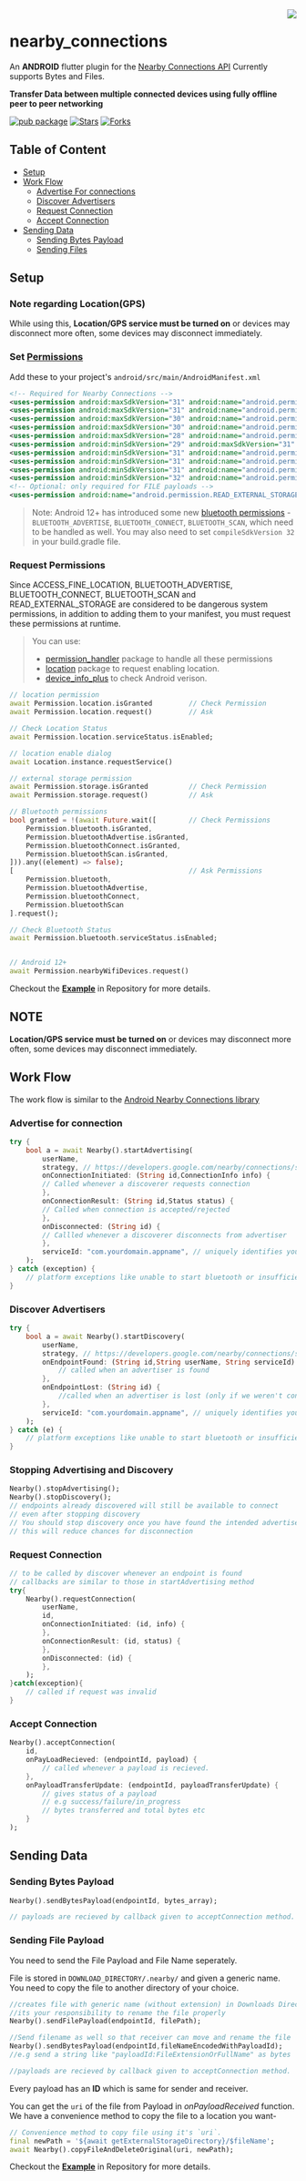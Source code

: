 <img src="https://developers.google.com/nearby/images/nearby_logo.svg" align="right">

# nearby_connections

An **ANDROID** flutter plugin for the [Nearby Connections API](https://developers.google.com/nearby/connections/overview)
Currently supports Bytes and Files.

**Transfer Data between multiple connected devices using fully offline peer to peer networking**

[![pub package](https://img.shields.io/pub/v/nearby_connections.svg)](https://pub.dartlang.org/packages/nearby_connections)
[![Stars](https://img.shields.io/github/stars/mannprerak2/nearby_connections?logo=github&style=flat&color=green)](https://github.com/mannprerak2/nearby_connections)
[![Forks](https://img.shields.io/github/forks/mannprerak2/nearby_connections?logo=github&style=flat&color=purple)](https://github.com/mannprerak2/nearby_connections)

## Table of Content

-   [Setup](#setup)
-   [Work Flow](#work-flow)
    -   [Advertise For connections](#advertise-for-connection)
    -   [Discover Advertisers](#discover-advertisers)
    -   [Request Connection](#request-connection)
    -   [Accept Connection](#accept-connection)
-   [Sending Data](#sending-data)
    -   [Sending Bytes Payload](#sending-bytes-payload)
    -   [Sending Files](#sending-file-payload)

## Setup

### Note regarding Location(GPS)

While using this,
**Location/GPS service must be turned on** or devices may disconnect
more often, some devices may disconnect immediately.

### Set [Permissions](https://developers.google.com/nearby/connections/android/get-started#request_permissions)

Add these to your project's `android/src/main/AndroidManifest.xml`

```xml
<!-- Required for Nearby Connections -->
<uses-permission android:maxSdkVersion="31" android:name="android.permission.ACCESS_WIFI_STATE" />
<uses-permission android:maxSdkVersion="31" android:name="android.permission.CHANGE_WIFI_STATE" />
<uses-permission android:maxSdkVersion="30" android:name="android.permission.BLUETOOTH" />
<uses-permission android:maxSdkVersion="30" android:name="android.permission.BLUETOOTH_ADMIN" />
<uses-permission android:maxSdkVersion="28" android:name="android.permission.ACCESS_COARSE_LOCATION" />
<uses-permission android:minSdkVersion="29" android:maxSdkVersion="31" android:name="android.permission.ACCESS_FINE_LOCATION" />
<uses-permission android:minSdkVersion="31" android:name="android.permission.BLUETOOTH_ADVERTISE" />
<uses-permission android:minSdkVersion="31" android:name="android.permission.BLUETOOTH_CONNECT" />
<uses-permission android:minSdkVersion="31" android:name="android.permission.BLUETOOTH_SCAN" />
<uses-permission android:minSdkVersion="32" android:name="android.permission.NEARBY_WIFI_DEVICES" />
<!-- Optional: only required for FILE payloads -->
<uses-permission android:name="android.permission.READ_EXTERNAL_STORAGE"/>
```

> Note: Android 12+ has introduced some new [bluetooth permissions](https://developer.android.com/about/versions/12/features#bluetooth-permissions) - `BLUETOOTH_ADVERTISE`, `BLUETOOTH_CONNECT`, `BLUETOOTH_SCAN`, which need to be handled as well. You may also need to set `compileSdkVersion 32` in your build.gradle file.

### Request Permissions

Since ACCESS_FINE_LOCATION, BLUETOOTH_ADVERTISE, BLUETOOTH_CONNECT, BLUETOOTH_SCAN and READ_EXTERNAL_STORAGE are considered to be dangerous system permissions, in addition to adding them to your manifest, you must request these permissions at runtime.

> You can use:
>
> -   [permission_handler](https://pub.dev/packages/permission_handler) package to handle all these permissions
> -   [location](https://pub.dev/packages/location) package to request enabling location.
> -   [device_info_plus](https://pub.dev/packages/device_info_plus) to check Android verison.

```dart
// location permission
await Permission.location.isGranted         // Check Permission
await Permission.location.request()         // Ask

// Check Location Status
await Permission.location.serviceStatus.isEnabled;

// location enable dialog
await Location.instance.requestService()

// external storage permission
await Permission.storage.isGranted          // Check Permission
await Permission.storage.request()          // Ask

// Bluetooth permissions
bool granted = !(await Future.wait([        // Check Permissions
    Permission.bluetooth.isGranted,
    Permission.bluetoothAdvertise.isGranted,
    Permission.bluetoothConnect.isGranted,
    Permission.bluetoothScan.isGranted,
])).any((element) => false);
[                                           // Ask Permissions
    Permission.bluetooth,
    Permission.bluetoothAdvertise,
    Permission.bluetoothConnect,
    Permission.bluetoothScan
].request();

// Check Bluetooth Status
await Permission.bluetooth.serviceStatus.isEnabled;


// Android 12+
await Permission.nearbyWifiDevices.request()
```

Checkout the [**Example**](https://github.com/mannprerak2/nearby_connections/tree/master/example) in Repository for more details.

## NOTE

**Location/GPS service must be turned on** or devices may disconnect
more often, some devices may disconnect immediately.

## Work Flow

The work flow is similar to the [Android Nearby Connections library](https://developers.google.com/nearby/connections/overview)

### Advertise for connection

```dart
try {
    bool a = await Nearby().startAdvertising(
        userName,
        strategy, // https://developers.google.com/nearby/connections/strategies
        onConnectionInitiated: (String id,ConnectionInfo info) {
        // Called whenever a discoverer requests connection
        },
        onConnectionResult: (String id,Status status) {
        // Called when connection is accepted/rejected
        },
        onDisconnected: (String id) {
        // Callled whenever a discoverer disconnects from advertiser
        },
        serviceId: "com.yourdomain.appname", // uniquely identifies your app
    );
} catch (exception) {
    // platform exceptions like unable to start bluetooth or insufficient permissions
}
```

### Discover Advertisers

```dart
try {
    bool a = await Nearby().startDiscovery(
        userName,
        strategy, // https://developers.google.com/nearby/connections/strategies
        onEndpointFound: (String id,String userName, String serviceId) {
            // called when an advertiser is found
        },
        onEndpointLost: (String id) {
            //called when an advertiser is lost (only if we weren't connected to it )
        },
        serviceId: "com.yourdomain.appname", // uniquely identifies your app
    );
} catch (e) {
    // platform exceptions like unable to start bluetooth or insufficient permissions
}
```

### Stopping Advertising and Discovery

```dart
Nearby().stopAdvertising();
Nearby().stopDiscovery();
// endpoints already discovered will still be available to connect
// even after stopping discovery
// You should stop discovery once you have found the intended advertiser
// this will reduce chances for disconnection
```

### Request Connection

```dart
// to be called by discover whenever an endpoint is found
// callbacks are similar to those in startAdvertising method
try{
    Nearby().requestConnection(
        userName,
        id,
        onConnectionInitiated: (id, info) {
        },
        onConnectionResult: (id, status) {
        },
        onDisconnected: (id) {
        },
    );
}catch(exception){
    // called if request was invalid
}
```

### Accept Connection

```dart
Nearby().acceptConnection(
    id,
    onPayLoadRecieved: (endpointId, payload) {
        // called whenever a payload is recieved.
    },
    onPayloadTransferUpdate: (endpointId, payloadTransferUpdate) {
        // gives status of a payload
        // e.g success/failure/in_progress
        // bytes transferred and total bytes etc
    }
);
```

## Sending Data

### Sending Bytes Payload

```dart
Nearby().sendBytesPayload(endpointId, bytes_array);

// payloads are recieved by callback given to acceptConnection method.
```

### Sending File Payload

You need to send the File Payload and File Name seperately.

File is stored in `DOWNLOAD_DIRECTORY/.nearby/` and given a generic name.
You need to copy the file to another directory of your choice.

```dart
//creates file with generic name (without extension) in Downloads Directory
//its your responsibility to rename the file properly
Nearby().sendFilePayload(endpointId, filePath);

//Send filename as well so that receiver can move and rename the file
Nearby().sendBytesPayload(endpointId,fileNameEncodedWithPayloadId);
//e.g send a string like "payloadId:FileExtensionOrFullName" as bytes

//payloads are recieved by callback given to acceptConnection method.
```

Every payload has an **ID** which is same for sender and receiver.

You can get the `uri` of the file from Payload in _onPayloadReceived_ function.
We have a convenience method to copy the file to a location you want-

```dart
// Convenience method to copy file using it's `uri`.
final newPath = '${await getExternalStorageDirectory}/$fileName';
await Nearby().copyFileAndDeleteOriginal(uri, newPath);
```

Checkout the [**Example**](https://github.com/mannprerak2/nearby_connections/tree/master/example) in Repository for more details.
